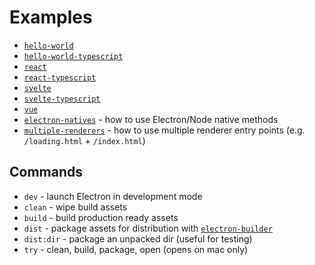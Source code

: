 # Examples

- [`hello-world`](/hello-world)
- [`hello-world-typescript`](/hello-world-typescript)
- [`react`](/react)
- [`react-typescript`](/react-typescript)
- [`svelte`](/svelte)
- [`svelte-typescript`](/svelte-typescript)
- [`vue`](/vue)
- [`electron-natives`](/electron-natives) - how to use Electron/Node native methods
- [`multiple-renderers`](/multiple-renderers) - how to use multiple renderer
  entry points (e.g. `/loading.html` + `/index.html`)

## Commands

- `dev` - launch Electron in development mode
- `clean` - wipe build assets
- `build` - build production ready assets
- `dist` - package assets for distribution with [`electron-builder`](https://www.electron.build/)
- `dist:dir` - package an unpacked dir (useful for testing)
- `try` - clean, build, package, open (opens on mac only)

